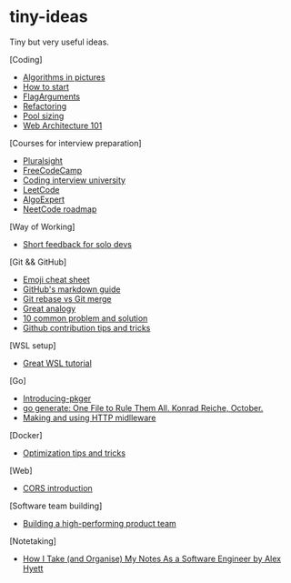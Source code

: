 # tiny-ideas
Tiny but very useful ideas.

[Coding]
* [Algorithms in pictures](https://idea-instructions.com/)
* [How to start](https://dev.to/nextdotxyz/this-picture-will-change-the-way-you-learn-tocode-4kmh)
* [FlagArguments](https://www.martinfowler.com/bliki/FlagArgument.html)
* [Refactoring](https://sourcemaking.com/refactoring)
* [Pool sizing](https://github.com/brettwooldridge/HikariCP/wiki/About-Pool-Sizing)
* [Web Architecture 101](https://engineering.videoblocks.com/web-architecture-101-a3224e126947)

[Courses for interview preparation]
* [Pluralsight](https://www.pluralsight.com/product/skills/individuals)
* [FreeCodeCamp](https://www.freecodecamp.org/)
* [Coding interview university](https://github.com/jwasham/coding-interview-university)
* [LeetCode](https://leetcode.com/)
* [AlgoExpert](https://www.algoexpert.io/product)
* [NeetCode roadmap](https://neetcode.io/roadmap)

[Way of Working]
* [Short feedback for solo devs](https://dev.to/vickylai/how-to-set-up-a-short-feedback-loop-as-a-solo-coder-4gbc?utm_source=digest_mailer&utm_medium=email&utm_campaign=digest_email)

[Git && GitHub]
* [Emoji cheat sheet](https://www.webpagefx.com/tools/emoji-cheat-sheet/)
* [GitHub's markdown guide](https://guides.github.com/features/mastering-markdown/)
* [Git rebase vs Git merge](https://dev.to/neshaz/git-merge-vs-git-rebase-5134)
* [Great analogy](https://dev.to/konrad_126/rebase-to-the-future-13j9)
* [10 common problem and solution](https://dev.to/citizen428/10-common-git-problems-and-how-to-fix-them-234o?utm_source=digest_mailer&utm_medium=email&utm_campaign=digest_email)
* [Github contribution tips and tricks](https://dev.to/ignoreintuition/tips-and-tricks-to-finding-issues-to-contribute-to-on-github-2lde?utm_source=digest_mailer&utm_medium=email&utm_campaign=digest_email)

[WSL setup]
* [Great WSL tutorial](https://nickjanetakis.com/blog/using-wsl-and-mobaxterm-to-create-a-linux-dev-environment-on-windows)

[Go]
* [Introducing-pkger](https://blog.gobuffalo.io/introducing-pkger-static-file-embedding-in-go-1ce76dc79c65)
* [go generate: One File to Rule Them All. Konrad Reiche, October.](https://www.youtube.com/watch?v=RfKgBI4JgSI)
* [Making and using HTTP midlleware](https://www.alexedwards.net/blog/making-and-using-middleware)

[Docker]
* [Optimization tips and tricks](https://vsupalov.com/cache-docker-build-dependencies-without-volume-mounting/)

[Web]
* [CORS introduction](https://www.moesif.com/blog/technical/cors/Authoritative-Guide-to-CORS-Cross-Origin-Resource-Sharing-for-REST-APIs/)

[Software team building]
* [Building a high-performing product team](https://medium.com/lead-with-tempo/building-a-high-performing-product-team-764f1d103e41)

[Notetaking]
* [How I Take (and Organise) My Notes As a Software Engineer by Alex Hyett](https://www.youtube.com/watch?v=4DA5OPGIS2E)
